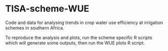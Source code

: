 # TISA-scheme-WUE
Code and data for analysing trends in crop water use efficiency at irrigation schemes in southern Africa.

To reproduce the analysis and plots, run the scheme specific R scripts which will generate some outputs, then run the WUE plots R script.
